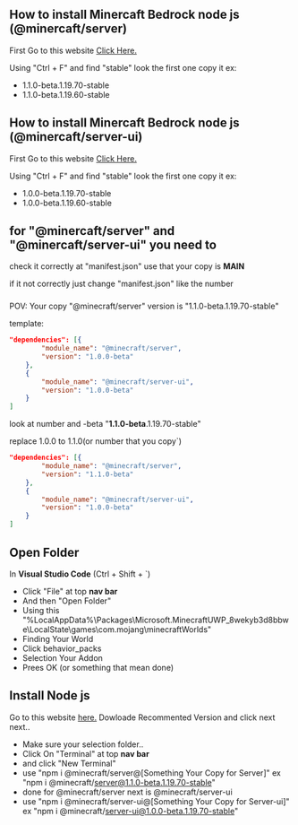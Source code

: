 ## How to install Minercaft Bedrock node js (@minercaft/server)
First Go to this website [Click Here.](https://www.npmjs.com/package/@minecraft/server?activeTab=versions)


Using "Ctrl + F" and find "stable" look the first one copy it ex:
- 1.1.0-beta.1.19.70-stable
- 1.1.0-beta.1.19.60-stable

## How to install Minercaft Bedrock node js (@minercaft/server-ui)
First Go to this website [Click Here.](https://www.npmjs.com/package/@minecraft/server-ui?activeTab=versions)

Using "Ctrl + F" and find "stable" look the first one copy it ex:
- 1.0.0-beta.1.19.70-stable
- 1.0.0-beta.1.19.60-stable



## for "@minercaft/server" and "@minercaft/server-ui" you need to
check it correctly at "manifest.json" use that your copy is **MAIN**

if it not correctly just change "manifest.json" like the number

###

POV: Your copy "@minecraft/server" version is "1.1.0-beta.1.19.70-stable"

template:
```json
"dependencies": [{
		"module_name": "@minecraft/server",
		"version": "1.0.0-beta"
	},
    {
		"module_name": "@minecraft/server-ui",
		"version": "1.0.0-beta"
	}
]
```

look at number and -beta "**1.1.0-beta**.1.19.70-stable"

replace 1.0.0 to 1.1.0(or number that you copy`)
```json
"dependencies": [{
		"module_name": "@minecraft/server",
		"version": "1.1.0-beta"
	},
    {
		"module_name": "@minecraft/server-ui",
		"version": "1.0.0-beta"
	}
]
```

## Open Folder
In **Visual Studio Code** (Ctrl + Shift + `)
- Click "File" at top **nav bar**
- And then "Open Folder"
- Using this "%LocalAppData%\Packages\Microsoft.MinecraftUWP_8wekyb3d8bbwe\LocalState\games\com.mojang\minecraftWorlds"
- Finding Your World
- Click behavior_packs
- Selection Your Addon
- Prees OK (or something that mean done)
## Install Node js
Go to this website [here.](https://nodejs.org/en) Dowloade Recommented Version and click next next..
- Make sure your selection folder..
- Click On "Terminal" at top **nav bar**
- and click "New Terminal"
- use "npm i @minecraft/server@[Something Your Copy for Server]" ex "npm i @minecraft/server@1.1.0-beta.1.19.70-stable"
- done for @minecraft/server next is @minecraft/server-ui
- use "npm i @minecraft/server-ui@[Something Your Copy for Server-ui]" ex "npm i @minecraft/server-ui@1.0.0-beta.1.19.70-stable"
